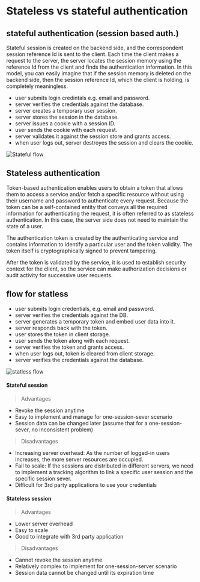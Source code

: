 # Stateless vs stateful authentication

## stateful authentication (session based auth.)
Stateful session is created on the backend side, and the correspondent session reference Id is sent to the client. Each time the client makes a request to the server, the server locates the session memory using the reference Id from the client and finds the authentication information.
In this model, you can easily imagine that if the session memory is deleted on the backend side, then the session reference Id, which the client is holding, is completely meaningless.

- user submits login credintals e.g. email and password.
- server verifies the credentials against the database.
- server creates a temporary user session. 
- server stores the session in the database.
- server issues a cookie with a session ID.
- user sends the cookie with each request.
- server validates it against the session store and grants access.
- when user logs out, server destroyes the session and clears the cookie.



![Stateful flow](https://res.cloudinary.com/practicaldev/image/fetch/s--jzM6Wq6e--/c_limit%2Cf_auto%2Cfl_progressive%2Cq_auto%2Cw_880/https://cdn-images-1.medium.com/max/800/0%2AP5OxJMihg0S0jyqk.png)


## Stateless authentication

Token-based authentication enables users to obtain a token that allows them to access a service and/or fetch a specific resource without using their username and password to authenticate every request. Because the token can be a self-contained entity that conveys all the required information for authenticating the request, it is often referred to as stateless authentication. In this case, the server side does not need to maintain the state of a user.

The authentication token is created by the authenticating service and contains information to identify a particular user and the token validity. The token itself is cryptographically signed to prevent tampering.

After the token is validated by the service, it is used to establish security context for the client, so the service can make authorization decisions or audit activity for successive user requests.

## flow for statless


- user submits login credentials, e.g. email and password.
- server verifies the credentials against the DB.
- server generates a temporary token and embed user data into it.
- server responds back with the token. 
- user stores the token in client storage.
- user sends the token along with each request.
- server verifies the token and grants access. 
- when user logs out, token is cleared from client storage.
- server verifies the credentials against the database. 


![statless flow](https://res.cloudinary.com/practicaldev/image/fetch/s--xAjXADfz--/c_limit%2Cf_auto%2Cfl_progressive%2Cq_auto%2Cw_880/https://cdn-images-1.medium.com/max/800/0%2A16xpkdbQ1tuFphvs.png)


#### Stateful session 
> Advantages
- Revoke the session anytime
- Easy to implement and manage for one-session-sever scenario
- Session data can be changed later (assume that for a one-session-sever, no inconsistent problem)
> Disadvantages
- Increasing server overhead: As the number of logged-in users increases, the more server resources are occupied.
- Fail to scale: If the sessions are distributed in different servers, we need to implement a tracking algorithm to link a specific user session and the specific session sever. 
- Difficult for 3rd party applications to use your credentials
#### Stateless session 
> Advantages
- Lower server overhead
- Easy to scale
- Good to integrate with 3rd party application
> Disadvantages
- Cannot revoke the session anytime
- Relatively complex to implement for one-session-server scenario
- Session data cannot be changed until its expiration time

